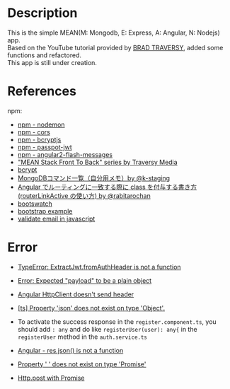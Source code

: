 # Description  
This is the simple MEAN(M: Mongodb, E: Express, A: Angular, N: Nodejs) app.  
Based on the YouTube tutorial provided by [BRAD TRAVERSY](http://traversymedia.com/), added some functions and refactored.  
This app is still under creation.       

    
# References     
npm:
* [npm - nodemon](https://www.npmjs.com/package/nodemon)  
* [npm - cors](https://www.npmjs.com/package/cors)    
* [npm - bcryptjs](https://www.npmjs.com/package/bcryptjs)    
* [npm - passpot-jwt](https://www.npmjs.com/package/passport-jwt)  
* [npm - angular2-flash-messages](https://www.npmjs.com/package/angular2-flash-messages)  
* ["MEAN Stack Front To Back" series by Traversy Media](https://www.youtube.com/watch?v=uONz0lEWft0&index=1&list=PLillGF-RfqbZMNtaOXJQiDebNXjVapWPZ)       
* [bcrypt](https://qiita.com/_daisuke/items/990513e89ca169e9c4ad)   
* [MongoDBコマンド一覧（自分用メモ）by @k-staging](https://qiita.com/k-staging/items/a386d272abb2c9b92f1a)   
* [Angular でルーティングに一致する際に class を付与する書き方 (routerLinkActive の使い方) by @rabitarochan](https://qiita.com/rabitarochan/items/234bc0aa29668f7734c4)   
* [bootswatch](https://bootswatch.com/)     
* [bootstrap example](https://v4-alpha.getbootstrap.com/examples/)   
* [validate email in javascript](https://stackoverflow.com/questions/46155/how-to-validate-an-email-address-in-javascript)  
      
    
# Error  
* [TypeError: ExtractJwt.fromAuthHeader is not a function](https://pt.stackoverflow.com/questions/229944/typeerror-extractjwt-fromauthheader-is-not-a-function)    
* [Error: Expected "payload" to be a plain object](https://github.com/bradtraversy/nodeauthapp/issues/3)   
* [Angular HttpClient doesn't send header](https://stackoverflow.com/questions/45286764/angular-httpclient-doesnt-send-header/45286959#45286959)       
* [[ts] Property 'json' does not exist on type 'Object'.](https://stackoverflow.com/questions/33919710/property-json-does-not-exist-on-type/44673718)  
* To activate the success response in the `register.component.ts`, you should add `: any` and do like `registerUser(user): any{` in the `registerUser` method in the `auth.service.ts`    
* [Angular - res.json() is not a function](https://stackoverflow.com/questions/46630893/angular-res-json-is-not-a-function)      
* [Property '    ' does not exist on type 'Promise'](https://stackoverflow.com/questions/43967110/property-subscribe-does-not-exist-on-type-promise)       

* [Http.post with Promise](https://www.concretepage.com/angular-2/angular-2-http-post-example#promise)       

   
     
     
      


